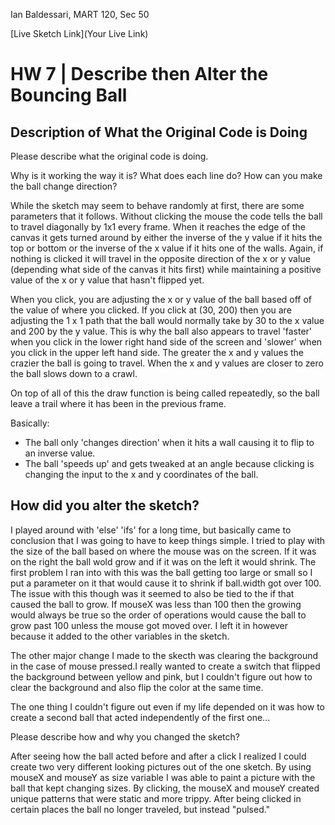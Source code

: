 Ian Baldessari, MART 120, Sec 50

[Live Sketch Link](Your Live Link)


# HW 7 | Describe then Alter the Bouncing Ball

## Description of What the Original Code is Doing


Please describe what the original code is doing.

Why is it working the way it is?
What does each line do?
How can you make the ball change direction?

While the sketch may seem to behave randomly at first, there are some parameters that it follows. Without clicking the mouse the code tells the ball to travel diagonally by 1x1 every frame. When it reaches the edge of the canvas it gets turned around by either the inverse of the y value if it hits the top or bottom or the inverse of the x value if it hits one of the walls. Again, if nothing is clicked it will travel in the opposite direction of the x or y value (depending what side of the canvas it hits first) while maintaining a positive value of the x or y value that hasn't flipped yet.

When you click, you are adjusting the x or y value of the ball based off of the value of where you clicked. If you click at (30, 200) then you are adjusting the 1 x 1 path that the ball would normally take by 30 to the x value and 200 by the y value. This is why the ball also appears to travel 'faster' when you click in the lower right hand side of the screen and 'slower' when you click in the upper left hand side. The greater the x and y values the crazier the ball is going to travel. When the x and y values are closer to zero the ball slows down to a crawl.

On top of all of this the draw function is being called repeatedly, so the ball leave a trail where it has been in the previous frame.

Basically:

  - The ball only 'changes direction' when it hits a wall causing it to flip to an inverse value.
  - The ball 'speeds up' and gets tweaked at an angle because clicking is changing the input to the x and y coordinates of the ball.


## How did you alter the sketch?

  I played around with 'else' 'ifs' for a long time, but basically came to conclusion that I was going to have to keep things simple. I tried to play with the size of the ball based on where the mouse was on the screen. If it was on the right the ball wold grow and if it was on the left it would shrink. The first problem I ran into with this was the ball getting too large or small so I put a parameter on it that would cause it to shrink if ball.width got over 100. The issue with this though was it seemed to also be tied to the if that caused the ball to grow. If mouseX was less than 100 then the growing would always be true so the order of operations would cause the ball to grow past 100 unless the mouse got moved over. I left it in however because it added to the other variables in the sketch.

  The other major change I made to the skecth was clearing the background in the case of mouse pressed.I really wanted to create a switch that flipped the background between yellow and pink, but I couldn't figure out how to clear the background and also flip the color at the same time.

  The one thing I couldn't figure out even if my life depended on it was how to create a second ball that acted independently of the first one...

Please describe how and why you changed the sketch?

  After seeing how the ball acted before and after a click I realized I could create two very different looking pictures out of the one sketch. By using mouseX and mouseY as size variable I was able to paint a picture with the ball that kept changing sizes. By clicking, the mouseX and mouseY created unique patterns that were static and more trippy. After being clicked in certain places the ball no longer traveled, but instead "pulsed."
